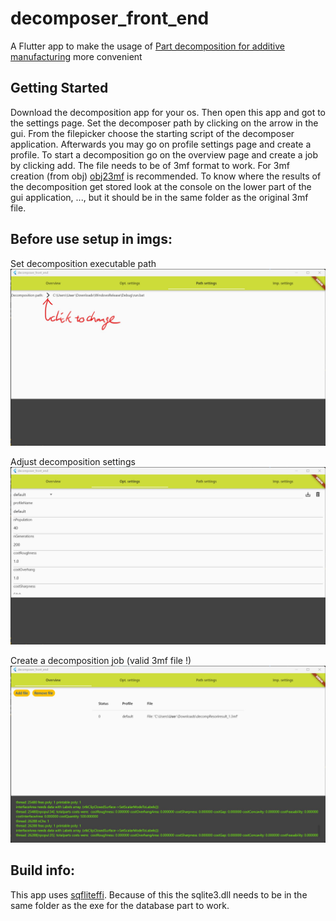 # decomposer_front_end

A Flutter app to make the usage of [Part decomposition for additive manufacturing](https://github.com/hi2010/Part-decomposition-for-additive-manufacturing) more convenient

## Getting Started

Download the decomposition app for your os.
Then open this app and got to the settings page.
Set the decomposer path by clicking on the arrow in the gui.
From the filepicker choose the starting script of the decomposer application.
Afterwards you may go on profile settings page and create a profile.
To start a decomposition go on the overview page and create a job by clicking add.
The file needs to be of 3mf format to work.
For 3mf creation (from obj) [obj23mf](https://github.com/hi2010/obj23mf) is recommended.
To know where the results of the decomposition get stored look at the console on the lower part of the gui application, ..., but it should be in the same folder as the original 3mf file.

## Before use setup in imgs:

Set decomposition executable path
![Set decomposition executable path](doc\imgs\DecompositionPathSetting.jpg)

Adjust decomposition settings
![Adjust decomposition settings](doc\imgs\OptimizationSettings.jpg)

Create a decomposition job (valid 3mf file !)
![Create a decomposition job](.\doc\imgs\Overview.jpg)

## Build info:
This app uses [sqfliteffi](https://pub.dev/packages/sqflite_common_ffi).
Because of this the sqlite3.dll needs to be in the same folder as the exe for the database part to work.
